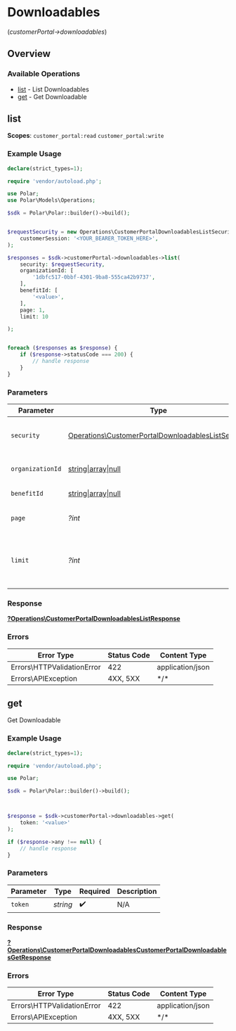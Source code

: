 # Downloadables
(*customerPortal->downloadables*)

## Overview

### Available Operations

* [list](#list) - List Downloadables
* [get](#get) - Get Downloadable

## list

**Scopes**: `customer_portal:read` `customer_portal:write`

### Example Usage

```php
declare(strict_types=1);

require 'vendor/autoload.php';

use Polar;
use Polar\Models\Operations;

$sdk = Polar\Polar::builder()->build();


$requestSecurity = new Operations\CustomerPortalDownloadablesListSecurity(
    customerSession: '<YOUR_BEARER_TOKEN_HERE>',
);

$responses = $sdk->customerPortal->downloadables->list(
    security: $requestSecurity,
    organizationId: [
        '1dbfc517-0bbf-4301-9ba8-555ca42b9737',
    ],
    benefitId: [
        '<value>',
    ],
    page: 1,
    limit: 10

);


foreach ($responses as $response) {
    if ($response->statusCode === 200) {
        // handle response
    }
}
```

### Parameters

| Parameter                                                                                                                | Type                                                                                                                     | Required                                                                                                                 | Description                                                                                                              |
| ------------------------------------------------------------------------------------------------------------------------ | ------------------------------------------------------------------------------------------------------------------------ | ------------------------------------------------------------------------------------------------------------------------ | ------------------------------------------------------------------------------------------------------------------------ |
| `security`                                                                                                               | [Operations\CustomerPortalDownloadablesListSecurity](../../Models/Operations/CustomerPortalDownloadablesListSecurity.md) | :heavy_check_mark:                                                                                                       | The security requirements to use for the request.                                                                        |
| `organizationId`                                                                                                         | [string\|array\|null](../../Models/Operations/CustomerPortalDownloadablesListQueryParamOrganizationIDFilter.md)          | :heavy_minus_sign:                                                                                                       | Filter by organization ID.                                                                                               |
| `benefitId`                                                                                                              | [string\|array\|null](../../Models/Operations/CustomerPortalDownloadablesListQueryParamBenefitIDFilter.md)               | :heavy_minus_sign:                                                                                                       | Filter by benefit ID.                                                                                                    |
| `page`                                                                                                                   | *?int*                                                                                                                   | :heavy_minus_sign:                                                                                                       | Page number, defaults to 1.                                                                                              |
| `limit`                                                                                                                  | *?int*                                                                                                                   | :heavy_minus_sign:                                                                                                       | Size of a page, defaults to 10. Maximum is 100.                                                                          |

### Response

**[?Operations\CustomerPortalDownloadablesListResponse](../../Models/Operations/CustomerPortalDownloadablesListResponse.md)**

### Errors

| Error Type                 | Status Code                | Content Type               |
| -------------------------- | -------------------------- | -------------------------- |
| Errors\HTTPValidationError | 422                        | application/json           |
| Errors\APIException        | 4XX, 5XX                   | \*/\*                      |

## get

Get Downloadable

### Example Usage

```php
declare(strict_types=1);

require 'vendor/autoload.php';

use Polar;

$sdk = Polar\Polar::builder()->build();



$response = $sdk->customerPortal->downloadables->get(
    token: '<value>'
);

if ($response->any !== null) {
    // handle response
}
```

### Parameters

| Parameter          | Type               | Required           | Description        |
| ------------------ | ------------------ | ------------------ | ------------------ |
| `token`            | *string*           | :heavy_check_mark: | N/A                |

### Response

**[?Operations\CustomerPortalDownloadablesCustomerPortalDownloadablesGetResponse](../../Models/Operations/CustomerPortalDownloadablesCustomerPortalDownloadablesGetResponse.md)**

### Errors

| Error Type                 | Status Code                | Content Type               |
| -------------------------- | -------------------------- | -------------------------- |
| Errors\HTTPValidationError | 422                        | application/json           |
| Errors\APIException        | 4XX, 5XX                   | \*/\*                      |